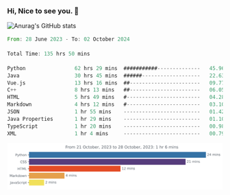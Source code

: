 ### Hi, Nice to see you. 👋

<!--
**EtherFin/EtherFin** is a ✨ _special_ ✨ repository because its `README.md` (this file) appears on your GitHub profile.

Here are some ideas to get you started:

- 🔭 I’m currently working on ...
- 🌱 I’m currently learning ...
- 👯 I’m looking to collaborate on ...
- 🤔 I’m looking for help with ...
- 💬 Ask me about ...
- 📫 How to reach me: ...
- 😄 Pronouns: ...
- ⚡ Fun fact: ...
-->


![Anurag's GitHub stats](https://github-readme-stats.vercel.app/api?username=EtherFin&bg_color=30,e96443,e97f43,e99943,e9b443,e9ce43,e9e843,d3e943,bee943,a9e943,94e943&title_color=fff&text_color=000&show_icons=true&icon_color=000)


<!--START_SECTION:waka-->

```rust
From: 28 June 2023 - To: 02 October 2024

Total Time: 135 hrs 50 mins

Python                62 hrs 29 mins  ###########--------------   45.96 %
Java                  30 hrs 45 mins  ######-------------------   22.63 %
Vue.js                13 hrs 16 mins  ##-----------------------   09.77 %
C++                   8 hrs 13 mins   ##-----------------------   06.05 %
HTML                  5 hrs 49 mins   #------------------------   04.28 %
Markdown              4 hrs 12 mins   #------------------------   03.10 %
JSON                  1 hr 55 mins    -------------------------   01.42 %
Java Properties       1 hr 29 mins    -------------------------   01.10 %
TypeScript            1 hr 20 mins    -------------------------   00.98 %
XML                   1 hr 4 mins     -------------------------   00.79 %
```

<!--END_SECTION:waka-->

<img
  src="https://github.com/EtherFin/EtherFin/blob/master/images/stat.svg"
  alt="Work Dashboard"
/>

